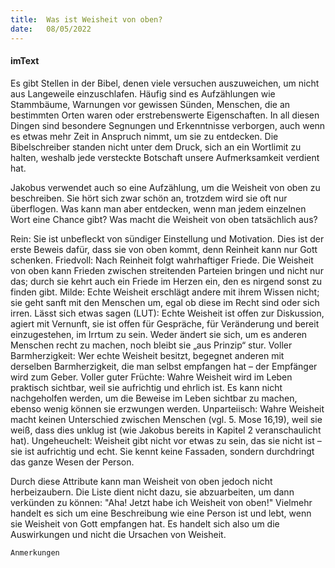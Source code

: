 ```yaml
---
title:  Was ist Weisheit von oben?
date:   08/05/2022
---
```


#### imText

Es gibt Stellen in der Bibel, denen viele versuchen auszuweichen, um nicht aus Langeweile einzuschlafen. Häufig sind es Aufzählungen wie Stammbäume, Warnungen vor gewissen Sünden, Menschen, die an bestimmten Orten waren oder erstrebenswerte Eigenschaften. In all diesen Dingen sind besondere Segnungen und Erkenntnisse verborgen, auch wenn es etwas mehr Zeit in Anspruch nimmt, um sie zu entdecken. Die Bibelschreiber standen nicht unter dem Druck, sich an ein Wortlimit zu halten, weshalb jede versteckte Botschaft unsere Aufmerksamkeit verdient hat.

Jakobus verwendet auch so eine Aufzählung, um die Weisheit von oben zu beschreiben. Sie hört sich zwar schön an, trotzdem wird sie oft nur überflogen. Was kann man aber entdecken, wenn man jedem einzelnen Wort eine Chance gibt? Was macht die Weisheit von oben tatsächlich aus?

Rein: Sie ist unbefleckt von sündiger Einstellung und Motivation. Dies ist der erste Beweis dafür, dass sie von oben kommt, denn Reinheit kann nur Gott schenken.
Friedvoll: Nach Reinheit folgt wahrhaftiger Friede. Die Weisheit von oben kann Frieden zwischen streitenden Parteien bringen und nicht nur das; durch sie kehrt auch ein Friede im Herzen ein, den es nirgend sonst zu finden gibt.
Milde: Echte Weisheit erschlägt andere mit ihrem Wissen nicht; sie geht sanft mit den Menschen um, egal ob diese im Recht sind oder sich irren.
Lässt sich etwas sagen (LUT): Echte Weisheit ist offen zur Diskussion, agiert mit Vernunft, sie ist offen für Gespräche, für Veränderung und bereit einzugestehen, im Irrtum zu sein. Weder ändert sie sich, um es anderen Menschen recht zu machen, noch bleibt sie „aus Prinzip“ stur.
Voller Barmherzigkeit: Wer echte Weisheit besitzt, begegnet anderen mit derselben Barmherzigkeit, die man selbst empfangen hat – der Empfänger wird zum Geber.
Voller guter Früchte: Wahre Weisheit wird im Leben praktisch sichtbar, weil sie aufrichtig und ehrlich ist. Es kann nicht nachgeholfen werden, um die Beweise im Leben sichtbar zu machen, ebenso wenig können sie erzwungen werden.
Unparteiisch: Wahre Weisheit macht keinen Unterschied zwischen Menschen (vgl. 5. Mose 16,19), weil sie weiß, dass dies unklug ist (wie Jakobus bereits in Kapitel 2 veranschaulicht hat).
Ungeheuchelt: Weisheit gibt nicht vor etwas zu sein, das sie nicht ist – sie ist aufrichtig und echt. Sie kennt keine Fassaden, sondern durchdringt das ganze Wesen der Person.

Durch diese Attribute kann man Weisheit von oben jedoch nicht herbeizaubern. Die Liste dient nicht dazu, sie abzuarbeiten, um dann verkünden zu können: "Aha! Jetzt habe ich Weisheit von oben!" Vielmehr handelt es sich um eine Beschreibung wie eine Person ist und lebt, wenn sie Weisheit von Gott empfangen hat. Es handelt sich also um die Auswirkungen und nicht die Ursachen von Weisheit.


`Anmerkungen`
